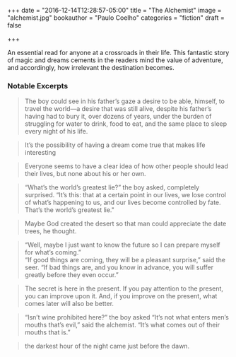 +++
date = "2016-12-14T12:28:57-05:00"
title = "The Alchemist"
image = "alchemist.jpg"
bookauthor = "Paulo Coelho"
categories = "fiction"
draft = false

+++

An essential read for anyone at a crossroads in their life. This fantastic story of magic and dreams cements in the readers mind the value of adventure, and accordingly, how irrelevant the destination becomes.

### Notable Excerpts

> The boy could see in his father’s gaze a desire to be able, himself, to travel the world—a desire that was still alive, despite his father’s having had to bury it, over dozens of years, under the burden of struggling for water to drink, food to eat, and the same place to sleep every night of his life.

<div></div>

>It’s the possibility of having a dream come true that makes life interesting

<div></div>

>Everyone seems to have a clear idea of how other people should lead their lives, but none about his or her own.

<div></div>

>“What’s the world’s greatest lie?” the boy asked, completely surprised. “It’s this: that at a certain point in our lives, we lose control of what’s happening to us, and our lives become controlled by fate. That’s the world’s greatest lie."

<div></div>

>Maybe God created the desert so that man could appreciate the date trees, he thought.

<div></div>

>“Well, maybe I just want to know the future so I can prepare myself for what’s coming.”<BR>“If good things are coming, they will be a pleasant surprise,” said the seer. “If bad things are, and you know in advance, you will suffer greatly before they even occur.”

<div></div>

>The secret is here in the present. If you pay attention to the present, you can improve upon it. And, if you improve on the present, what comes later will also be better.

<div></div>

>“Isn’t wine prohibited here?” the boy asked “It’s not what enters men’s mouths that’s evil,” said the alchemist. “It’s what comes out of their mouths that is.”

<div></div>

>the darkest hour of the night came just before the dawn.
